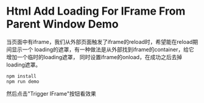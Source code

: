 Html Add Loading For IFrame From Parent Window Demo
===================================================

当页面中有iframe，我们从外部页面触发了iframe的reload时，希望能在reload期间显示一个
loading的遮罩，有一种做法是从外部找到iframe的container，给它增加一个临时的loading遮罩，
同时设置iframe的onload，在成功之后去掉loading遮罩。

```
npm install
npm run demo
```

然后点击"Trigger IFrame"按钮看效果
